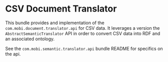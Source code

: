 # CSV Document Translator
This bundle provides and implementation of the `com.mobi.document.translator.api`
for CSV data. It leverages a version the `AbstractSemanticTranslator` API in order
to convert CSV data into RDF and an associated ontology.

See the `com.mobi.semantic.translator.api` bundle README for specifics on the api.